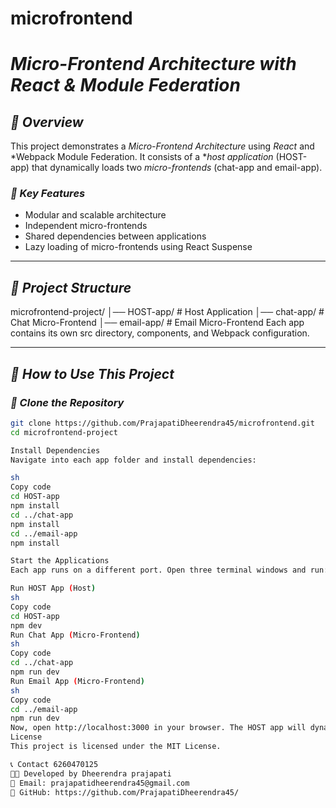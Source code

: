 ﻿# microfrontend
# *Micro-Frontend Architecture with React & Module Federation*  

## *📌 Overview*  
This project demonstrates a *Micro-Frontend Architecture* using *React* and *Webpack Module Federation. It consists of a **host application* (HOST-app) that dynamically loads two *micro-frontends* (chat-app and email-app).  

### *🔹 Key Features*  
- Modular and scalable architecture  
- Independent micro-frontends  
- Shared dependencies between applications  
- Lazy loading of micro-frontends using React Suspense  

---

## *📂 Project Structure*
microfrontend-project/ │── HOST-app/ # Host Application │── chat-app/ # Chat Micro-Frontend │── email-app/ # Email Micro-Frontend
Each app contains its own src directory, components, and Webpack configuration.  

---

## *🚀 How to Use This Project*  

### *⿡ Clone the Repository*  
```sh
git clone https://github.com/PrajapatiDheerendra45/microfrontend.git
cd microfrontend-project

Install Dependencies
Navigate into each app folder and install dependencies:

sh
Copy code
cd HOST-app
npm install
cd ../chat-app
npm install
cd ../email-app
npm install

Start the Applications
Each app runs on a different port. Open three terminal windows and run:

Run HOST App (Host)
sh
Copy code
cd HOST-app
npm dev
Run Chat App (Micro-Frontend)
sh
Copy code
cd ../chat-app
npm run dev
Run Email App (Micro-Frontend)
sh
Copy code
cd ../email-app
npm run dev
Now, open http://localhost:3000 in your browser. The HOST app will dynamically load both micro-frontends
License
This project is licensed under the MIT License.

📞 Contact 6260470125
👨‍💻 Developed by Dheerendra prajapati
📧 Email: prajapatidheerendra45@gmail.com
🔗 GitHub: https://github.com/PrajapatiDheerendra45/ 
